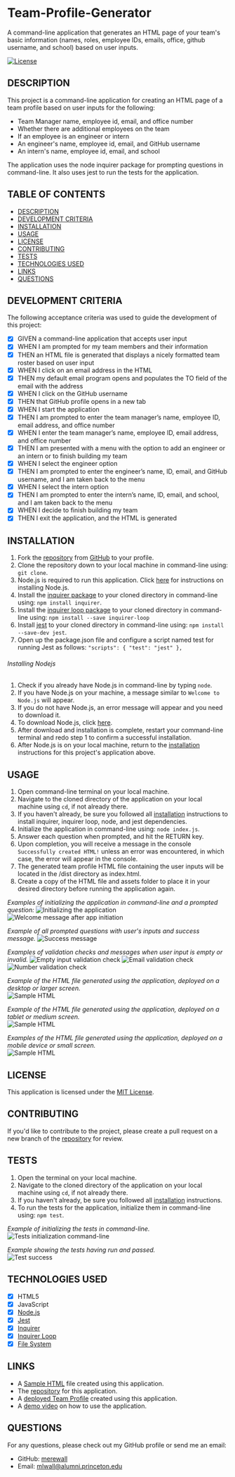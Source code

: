 # Team-Profile-Generator
A command-line application that generates an HTML page of your team's basic information (names, roles, employee IDs, emails, office, github username, and school) based on user inputs.

[![License](https://img.shields.io/badge/License-MIT-yellow.svg)](https://opensource.org/licenses/MIT)
  
## DESCRIPTION

This project is a command-line application for creating an HTML page of a team profile based on user inputs for the following:
- Team Manager name, employee id, email, and office number
- Whether there are additional employees on the team
- If an employee is an engineer or intern
- An engineer's name, employee id, email, and GitHub username
- An intern's name, employee id, email, and school

The application uses the node inquirer package for prompting questions in command-line. It also uses jest to run the tests for the application. 

## TABLE OF CONTENTS

- [DESCRIPTION](#description)
- [DEVELOPMENT CRITERIA](#development-criteria)
- [INSTALLATION](#installation)
- [USAGE](#usage)
- [LICENSE](#license)
- [CONTRIBUTING](#contributing)
- [TESTS](#tests)
- [TECHNOLOGIES USED](#technologies-used)
- [LINKS](#links)
- [QUESTIONS](#questions)


## DEVELOPMENT CRITERIA

The following acceptance criteria was used to guide the development of this project:
  
- [x] GIVEN a command-line application that accepts user input
- [x] WHEN I am prompted for my team members and their information
- [x] THEN an HTML file is generated that displays a nicely formatted team roster based on user input
- [x] WHEN I click on an email address in the HTML
- [x] THEN my default email program opens and populates the TO field of the email with the address
- [x] WHEN I click on the GitHub username
- [x] THEN that GitHub profile opens in a new tab
- [x] WHEN I start the application
- [x] THEN I am prompted to enter the team manager’s name, employee ID, email address, and office number
- [x] WHEN I enter the team manager’s name, employee ID, email address, and office number
- [x] THEN I am presented with a menu with the option to add an engineer or an intern or to finish building my team
- [x] WHEN I select the engineer option
- [x] THEN I am prompted to enter the engineer’s name, ID, email, and GitHub username, and I am taken back to the menu
- [x] WHEN I select the intern option
- [x] THEN I am prompted to enter the intern’s name, ID, email, and school, and I am taken back to the menu
- [x] WHEN I decide to finish building my team
- [x] THEN I exit the application, and the HTML is generated

## INSTALLATION

1. Fork the [repository](https://github.com/merewall/Team-Profile-Generator) from [GitHub](https://github.com/) to your profile.
2. Clone the repository down to your local machine in command-line using: `git clone`.
3. Node.js is required to run this application. Click [here](#installing-nodejs) for instructions on installing Node.js.
4. Install the [inquirer package](https://www.npmjs.com/package/inquirer) to your cloned directory in command-line using: `npm install inquirer`.
5. Install the [inquirer loop package](https://www.npmjs.com/package/inquirer-loop) to your cloned directory in command-line using: `npm install --save inquirer-loop`
6. Install [jest](https://jestjs.io/docs/getting-started) to your cloned directory in command-line using: `npm install --save-dev jest`.
7. Open up the package.json file and configure a script named test for running Jest as follows:
    `"scripts": {
        "test": "jest"
    },`
    
###### Installing Nodejs

1. Check if you already have Node.js in command-line by typing `node`.
2. If you have Node.js on  your machine, a message similar to `Welcome to Node.js` will appear.
3. If you do not have Node.js, an error message will appear and you need to download it.
4. To download Node.js, click [here](https://nodejs.org/en/download/).
5. After download and installation is complete, restart your command-line terminal and redo step 1 to confirm a successful installation.
6. After Node.js is on your local machine, return to the [installation](#installation) instructions for this project's application above.

## USAGE

1. Open command-line terminal on your local machine.
2. Navigate to the cloned directory of the application on your local machine using `cd`, if not already there.
3. If you haven't already, be sure you followed all [installation](#installation) instructions to install inquirer, inquirer loop, node, and jest dependencies.
4. Initialize the application in command-line using: `node index.js`.
5. Answer each question when prompted, and hit the RETURN key.
5. Upon completion, you will receive a message in the console `Successfully created HTML!` unless an error was encountered, in which case, the error will appear in the console.
6. The generated team profile HTML file containing the user inputs will be located in the /dist directory as index.html.
7. Create a copy of the HTML file and assets folder to place it in your desired directory before running the application again.

_Examples of initializing the application in command-line and a prompted question:_
![Initializing the application](https://github.com/merewall/Team-Profile-Generator/blob/main/dist/assets/images/app-initiation.PNG)
![Welcome message after app initiation](https://github.com/merewall/Team-Profile-Generator/blob/main/dist/assets/images/app-initiation2.PNG)

_Example of all prompted questions with user's inputs and success message._
![Success message](https://github.com/merewall/Team-Profile-Generator/blob/main/dist/assets/images/success-message.PNG)

_Examples of validation checks and messages when user input is empty or invalid._
![Empty input validation check](https://github.com/merewall/Team-Profile-Generator/blob/main/dist/assets/images/validation-message.PNG)
![Email validation check](https://github.com/merewall/Team-Profile-Generator/blob/main/dist/assets/images/email-validation.PNG)
![Number validation check](https://github.com/merewall/Team-Profile-Generator/blob/main/dist/assets/images/number-validation.PNG)

_Example of the HTML file generated using the application, deployed on a desktop or larger screen._  
![Sample HTML](https://github.com/merewall/Team-Profile-Generator/blob/main/dist/assets/images/profile-desktop.PNG)

_Example of the HTML file generated using the application, deployed on a tablet or medium screen._  
![Sample HTML](https://github.com/merewall/Team-Profile-Generator/blob/main/dist/assets/images/profile-tablet.PNG)

_Examples of the HTML file generated using the application, deployed on a mobile device or small screen._  
![Sample HTML](https://github.com/merewall/Team-Profile-Generator/blob/main/dist/assets/images/profile-mobile.PNG)

## LICENSE

This application is licensed under the [MIT License](https://opensource.org/licenses/MIT).

## CONTRIBUTING

If you'd like to contribute to the project, please create a pull request on a new branch of the [repository](https://github.com/merewall/Team-Profile-Generator) for review.

## TESTS

1. Open the terminal on your local machine.
2. Navigate to the cloned directory of the application on your local machine using `cd`, if not already there.
3. If you haven't already, be sure you followed all [installation](#installation) instructions.
4. To run the tests for the application, initialize them in command-line using: `npm test`.

_Example of initializing the tests in command-line._  
![Tests initialization command-line](https://github.com/merewall/Team-Profile-Generator/blob/main/dist/assets/images/test-initiation.PNG)

_Example showing the tests having run and passed._  
![Test success](https://github.com/merewall/Team-Profile-Generator/blob/main/dist/assets/images/test-success.PNG)

## TECHNOLOGIES USED

- [X] HTML5
- [X] JavaScript
- [X] [Node.js](https://nodejs.org/en/)
- [X] [Jest](https://jestjs.io/)
- [X] [Inquirer](https://www.npmjs.com/package/inquirer)
- [X] [Inquirer Loop](https://www.npmjs.com/package/inquirer-loop)
- [X] [File System](https://nodejs.org/api/fs.html)
## LINKS

* A [Sample HTML](https://github.com/merewall/Team-Profile-Generator/blob/main/dist/index.html) file created using this application.
* The [repository](https://github.com/merewall/Team-Profile-Generator) for this application.
* A [deployed Team Profile](https://merewall.github.io/Team-Profile-Generator/) created using this application.
* A [demo video]() on how to use the application.

## QUESTIONS

For any questions, please check out my GitHub profile or send me an email:
* GitHub: [merewall](https://github.com/merewall)
* Email: mlwall@alumni.princeton.edu
